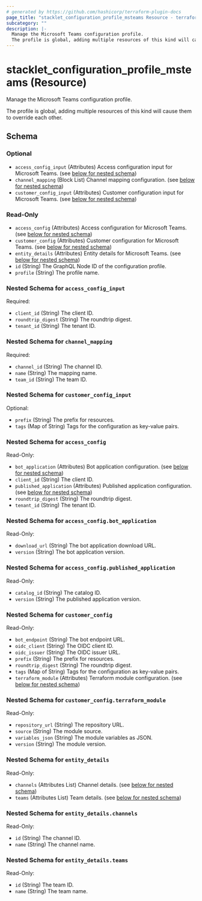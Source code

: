 ```yaml
---
# generated by https://github.com/hashicorp/terraform-plugin-docs
page_title: "stacklet_configuration_profile_msteams Resource - terraform-provider-stacklet"
subcategory: ""
description: |-
  Manage the Microsoft Teams configuration profile.
  The profile is global, adding multiple resources of this kind will cause them to override each other.
---
```


# stacklet_configuration_profile_msteams (Resource)

Manage the Microsoft Teams configuration profile.

The profile is global, adding multiple resources of this kind will cause them to override each other.



<!-- schema generated by tfplugindocs -->
## Schema

### Optional

- `access_config_input` (Attributes) Access configuration input for Microsoft Teams. (see [below for nested schema](#nestedatt--access_config_input))
- `channel_mapping` (Block List) Channel mapping configuration. (see [below for nested schema](#nestedblock--channel_mapping))
- `customer_config_input` (Attributes) Customer configuration input for Microsoft Teams. (see [below for nested schema](#nestedatt--customer_config_input))

### Read-Only

- `access_config` (Attributes) Access configuration for Microsoft Teams. (see [below for nested schema](#nestedatt--access_config))
- `customer_config` (Attributes) Customer configuration for Microsoft Teams. (see [below for nested schema](#nestedatt--customer_config))
- `entity_details` (Attributes) Entity details for Microsoft Teams. (see [below for nested schema](#nestedatt--entity_details))
- `id` (String) The GraphQL Node ID of the configuration profile.
- `profile` (String) The profile name.

<a id="nestedatt--access_config_input"></a>
### Nested Schema for `access_config_input`

Required:

- `client_id` (String) The client ID.
- `roundtrip_digest` (String) The roundtrip digest.
- `tenant_id` (String) The tenant ID.


<a id="nestedblock--channel_mapping"></a>
### Nested Schema for `channel_mapping`

Required:

- `channel_id` (String) The channel ID.
- `name` (String) The mapping name.
- `team_id` (String) The team ID.


<a id="nestedatt--customer_config_input"></a>
### Nested Schema for `customer_config_input`

Optional:

- `prefix` (String) The prefix for resources.
- `tags` (Map of String) Tags for the configuration as key-value pairs.


<a id="nestedatt--access_config"></a>
### Nested Schema for `access_config`

Read-Only:

- `bot_application` (Attributes) Bot application configuration. (see [below for nested schema](#nestedatt--access_config--bot_application))
- `client_id` (String) The client ID.
- `published_application` (Attributes) Published application configuration. (see [below for nested schema](#nestedatt--access_config--published_application))
- `roundtrip_digest` (String) The roundtrip digest.
- `tenant_id` (String) The tenant ID.

<a id="nestedatt--access_config--bot_application"></a>
### Nested Schema for `access_config.bot_application`

Read-Only:

- `download_url` (String) The bot application download URL.
- `version` (String) The bot application version.


<a id="nestedatt--access_config--published_application"></a>
### Nested Schema for `access_config.published_application`

Read-Only:

- `catalog_id` (String) The catalog ID.
- `version` (String) The published application version.



<a id="nestedatt--customer_config"></a>
### Nested Schema for `customer_config`

Read-Only:

- `bot_endpoint` (String) The bot endpoint URL.
- `oidc_client` (String) The OIDC client ID.
- `oidc_issuer` (String) The OIDC issuer URL.
- `prefix` (String) The prefix for resources.
- `roundtrip_digest` (String) The roundtrip digest.
- `tags` (Map of String) Tags for the configuration as key-value pairs.
- `terraform_module` (Attributes) Terraform module configuration. (see [below for nested schema](#nestedatt--customer_config--terraform_module))

<a id="nestedatt--customer_config--terraform_module"></a>
### Nested Schema for `customer_config.terraform_module`

Read-Only:

- `repository_url` (String) The repository URL.
- `source` (String) The module source.
- `variables_json` (String) The module variables as JSON.
- `version` (String) The module version.



<a id="nestedatt--entity_details"></a>
### Nested Schema for `entity_details`

Read-Only:

- `channels` (Attributes List) Channel details. (see [below for nested schema](#nestedatt--entity_details--channels))
- `teams` (Attributes List) Team details. (see [below for nested schema](#nestedatt--entity_details--teams))

<a id="nestedatt--entity_details--channels"></a>
### Nested Schema for `entity_details.channels`

Read-Only:

- `id` (String) The channel ID.
- `name` (String) The channel name.


<a id="nestedatt--entity_details--teams"></a>
### Nested Schema for `entity_details.teams`

Read-Only:

- `id` (String) The team ID.
- `name` (String) The team name.
